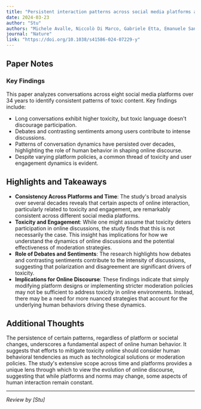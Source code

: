 ```yaml
---
title: "Persistent interaction patterns across social media platforms and over time"
date: 2024-03-23
author: "Stu"
authors: "Michele Avalle, Niccolò Di Marco, Gabriele Etta, Emanuele Sangiorgio, Shayan Alipour, Anita Bonetti, Lorenzo Alvisi, Antonio Scala, Andrea Baronchelli, Matteo Cinelli, Walter Quattrociocchi"
journal: "Nature"
link: "https://doi.org/10.1038/s41586-024-07229-y"
---
```

## Paper Notes

### Key Findings

This paper analyzes conversations across eight social media platforms over 34 years to identify consistent patterns of toxic content. Key findings include:
- Long conversations exhibit higher toxicity, but toxic language doesn't discourage participation.
- Debates and contrasting sentiments among users contribute to intense discussions.
- Patterns of conversation dynamics have persisted over decades, highlighting the role of human behavior in shaping online discourse.
- Despite varying platform policies, a common thread of toxicity and user engagement dynamics is evident.

## Highlights and Takeaways

- **Consistency Across Platforms and Time**: The study's broad analysis over several decades reveals that certain aspects of online interaction, particularly related to toxicity and engagement, are remarkably consistent across different social media platforms.
- **Toxicity and Engagement**: While one might assume that toxicity deters participation in online discussions, the study finds that this is not necessarily the case. This insight has implications for how we understand the dynamics of online discussions and the potential effectiveness of moderation strategies.
- **Role of Debates and Sentiments**: The research highlights how debates and contrasting sentiments contribute to the intensity of discussions, suggesting that polarization and disagreement are significant drivers of toxicity.
- **Implications for Online Discourse**: These findings indicate that simply modifying platform designs or implementing stricter moderation policies may not be sufficient to address toxicity in online environments. Instead, there may be a need for more nuanced strategies that account for the underlying human behaviors driving these dynamics.


## Additional Thoughts

The persistence of certain patterns, regardless of platform or societal changes, underscores a fundamental aspect of online human behavior. It suggests that efforts to mitigate toxicity online should consider human behavioral tendencies as much as technological solutions or moderation policies. The study's extensive scope across time and platforms provides a unique lens through which to view the evolution of online discourse, suggesting that while platforms and norms may change, some aspects of human interaction remain constant.

---

*Review by [Stu]*


